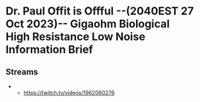 # Dr. Paul Offit is Offful --(2040EST 27 Oct 2023)-- Gigaohm Biological High Resistance Low Noise Information Brief

## Streams
- - https://twitch.tv/videos/1962060276

